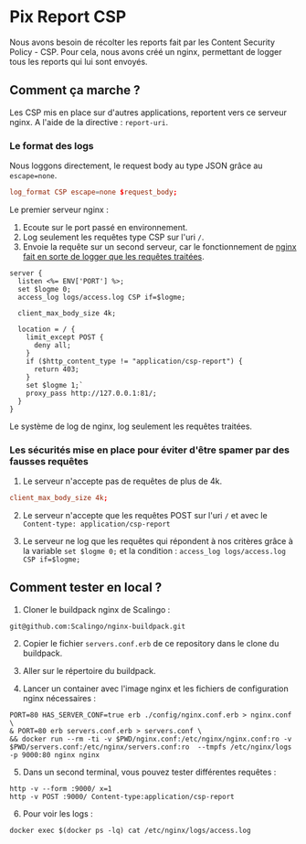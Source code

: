 # Pix Report CSP 

Nous avons besoin de récolter les reports fait par les Content Security Policy - CSP.
Pour cela, nous avons créé un nginx, permettant de logger tous les reports qui lui sont envoyés. 

## Comment ça marche ? 

Les CSP mis en place sur d'autres applications, reportent vers ce serveur nginx. A l'aide de la directive : `report-uri`. 

### Le format des logs 

Nous loggons directement, le request body au type JSON grâce au `escape=none`.

```conf
log_format CSP escape=none $request_body;
```


Le premier serveur nginx : 
1. Ecoute sur le port passé en environnement. 
2. Log seulement les requêtes type CSP sur l'uri `/`.
3. Envoie la requête sur un second serveur, car le fonctionnement de [nginx fait en sorte de logger que les requêtes traitées](https://docs.nginx.com/nginx/admin-guide/monitoring/logging/#setting-up-the-access-log).

```erb
server {
  listen <%= ENV['PORT'] %>;
  set $logme 0;
  access_log logs/access.log CSP if=$logme;
  
  client_max_body_size 4k;
  
  location = / {
    limit_except POST { 
      deny all; 
    }
    if ($http_content_type != "application/csp-report") {
      return 403;
    } 
    set $logme 1;`
    proxy_pass http://127.0.0.1:81/;
  }
}
```

Le système de log de nginx, log seulement les requêtes traitées.


### Les sécurités mise en place pour éviter d'être spamer par des fausses requêtes 

1. Le serveur n'accepte pas de requêtes de plus de 4k. 
```conf
client_max_body_size 4k;
```

2. Le serveur n'accepte que les requêtes POST sur l'uri `/` et avec le `Content-type: application/csp-report`

3. Le serveur ne log que les requêtes qui répondent à nos critères grâce à la variable `set $logme 0;`
et la condition : `access_log logs/access.log CSP if=$logme;`

## Comment tester en local ? 

1. Cloner le buildpack nginx de Scalingo : 

```shell
git@github.com:Scalingo/nginx-buildpack.git
```

2. Copier le fichier `servers.conf.erb` de ce repository dans le clone du buildpack.

3. Aller sur le répertoire du buildpack. 

4. Lancer un container avec l'image nginx et les fichiers de configuration nginx nécessaires : 

```shell
PORT=80 HAS_SERVER_CONF=true erb ./config/nginx.conf.erb > nginx.conf \
& PORT=80 erb servers.conf.erb > servers.conf \
&& docker run --rm -ti -v $PWD/nginx.conf:/etc/nginx/nginx.conf:ro -v $PWD/servers.conf:/etc/nginx/servers.conf:ro  --tmpfs /etc/nginx/logs -p 9000:80 nginx nginx
```

5. Dans un second terminal, vous pouvez tester différentes requêtes : 

```shell
http -v --form :9000/ x=1
http -v POST :9000/ Content-type:application/csp-report
```

6. Pour voir les logs : 

```shell
docker exec $(docker ps -lq) cat /etc/nginx/logs/access.log
```


